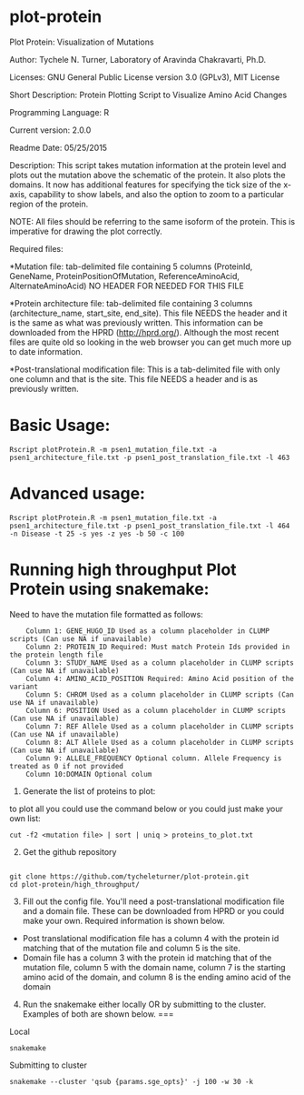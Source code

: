 plot-protein
============

Plot Protein: Visualization of Mutations

Author: Tychele N. Turner, Laboratory of Aravinda Chakravarti, Ph.D.

Licenses: GNU General Public License version 3.0 (GPLv3), MIT License

Short Description: Protein Plotting Script to Visualize Amino Acid Changes

Programming Language: R

Current version: 2.0.0

Readme Date: 05/25/2015

Description: This script takes mutation information at the protein level and plots out the mutation above the schematic of the protein. It also plots the domains. It now has additional features for specifying the tick size of the x-axis, capability to show labels, and also the option to zoom to a particular region of the protein. 

NOTE: All files should be referring to the same isoform of the protein. This is imperative for drawing the plot correctly.

Required files:

*Mutation file: tab-delimited file containing 5 columns (ProteinId, GeneName, ProteinPositionOfMutation, ReferenceAminoAcid, AlternateAminoAcid) NO HEADER FOR NEEDED FOR THIS FILE

*Protein architecture file: tab-delimited file containing 3 columns (architecture_name, start_site, end_site). This file NEEDS the header and it is the same as what was previously written. This information can be downloaded from the HPRD (http://hprd.org/). Although the most recent files are quite old so looking in the web browser you can get much more up to date information.

*Post-translational modification file: This is a tab-delimited file with only one column and that is the site. This file NEEDS a header and is as previously written.


Basic Usage:
==================================================
```
Rscript plotProtein.R -m psen1_mutation_file.txt -a psen1_architecture_file.txt -p psen1_post_translation_file.txt -l 463
```

Advanced usage:
==================================================
```
Rscript plotProtein.R -m psen1_mutation_file.txt -a psen1_architecture_file.txt -p psen1_post_translation_file.txt -l 464 -n Disease -t 25 -s yes -z yes -b 50 -c 100
```

Running high throughput Plot Protein using snakemake:
==================================================

Need to have the mutation file formatted as follows:

```
    Column 1: GENE_HUGO_ID Used as a column placeholder in CLUMP scripts (Can use NA if unavailable)
    Column 2: PROTEIN_ID Required: Must match Protein Ids provided in the protein length file
    Column 3: STUDY_NAME Used as a column placeholder in CLUMP scripts (Can use NA if unavailable)
    Column 4: AMINO_ACID_POSITION Required: Amino Acid position of the variant
    Column 5: CHROM Used as a column placeholder in CLUMP scripts (Can use NA if unavailable)
    Column 6: POSITION Used as a column placeholder in CLUMP scripts (Can use NA if unavailable)
    Column 7: REF Allele Used as a column placeholder in CLUMP scripts (Can use NA if unavailable)
    Column 8: ALT Allele Used as a column placeholder in CLUMP scripts (Can use NA if unavailable)
    Column 9: ALLELE_FREQUENCY Optional column. Allele Frequency is treated as 0 if not provided
    Column 10:DOMAIN Optional colum
```

 1. Generate the list of proteins to plot: 

to plot all you could use the command below or you could just make your own list:
```
cut -f2 <mutation file> | sort | uniq > proteins_to_plot.txt
```

 2. Get the github repository

```

git clone https://github.com/tycheleturner/plot-protein.git
cd plot-protein/high_throughput/
```

 3. Fill out the config file. You'll need a post-translational modification file and a domain file. These can be downloaded from HPRD or you could make your own. Required information is shown below.

* Post translational modification file has a column 4 with the protein id matching that of the mutation file and column 5 is the site.
* Domain file has a column 3 with the protein id matching that of the mutation file, column 5 with the domain name, column 7 is the starting amino acid of the domain, and column 8 is the ending amino acid of the domain

 4. Run the snakemake either locally OR by submitting to the cluster. Examples of both are shown below. ===

Local
```
snakemake
```

Submitting to cluster 
```
snakemake --cluster 'qsub {params.sge_opts}' -j 100 -w 30 -k
```

